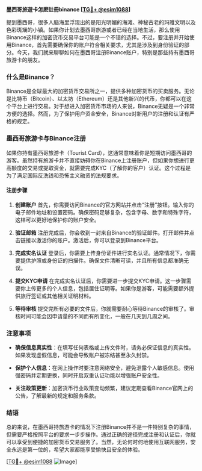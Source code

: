 **墨西哥旅遊卡怎麽註冊binance [[TG💪+ @esim1088](https://t.me/s/esim1088)]**

提到墨西哥，很多人脑海里浮现出的是阳光明媚的海滩、神秘古老的玛雅文明以及色彩斑斓的小镇。如果你计划去墨西哥旅游或者已经在当地生活，那么使用Binance这样的加密货币交易平台可能是一个不错的选择。不过，要注册并开始使用Binance，首先需要确保你的账户符合相关要求，尤其是涉及到身份验证的部分。今天，我们就来聊聊如何在墨西哥注册Binance账户，特别是那些持有墨西哥旅游卡的朋友。

### 什么是Binance？

Binance是全球最大的加密货币交易所之一，提供多种加密货币的买卖服务。无论是比特币（Bitcoin）、以太坊（Ethereum）还是其他新兴的代币，你都可以在这个平台上进行交易。对于想进入加密货币市场的人来说，Binance无疑是一个非常方便的选择。然而，为了保护用户资金安全，Binance对新用户的注册和认证有严格的规定。

### 墨西哥旅游卡与Binance注册

如果你持有墨西哥旅游卡（Tourist Card），这通常意味着你是短期访问墨西哥的游客。虽然持有旅游卡并不直接妨碍你在Binance上注册账户，但如果你想进行更高额度的交易或提取资金，就需要完成KYC（了解你的客户）认证。这个过程是为了满足国际反洗钱和恐怖主义融资的法规要求。

#### 注册步骤

1. **创建账户**
   首先，你需要访问Binance的官方网站并点击“注册”按钮。输入你的电子邮件地址和设置密码。确保密码足够复杂，包含字母、数字和特殊字符，这样可以更好地保护你的账户安全。

2. **验证邮箱**
   注册完成后，你会收到一封来自Binance的验证邮件。打开邮件并点击链接以激活你的账户。激活后，你可以登录到Binance平台。

3. **完成实名认证**
   登录后，你需要上传身份证件进行实名认证。通常情况下，你需要提供护照或身份证的扫描件。确保文件清晰可读，并且所有信息都准确无误。

4. **提交KYC申请**
   在完成实名认证后，你需要进一步提交KYC申请。这一步骤需要你上传更多的个人信息，包括居住证明等。如果你是游客，可能需要额外提供旅行签证或其他相关证明材料。

5. **等待审核**
   提交完所有必要的文件后，你就需要耐心等待Binance的审核了。审核时间可能会因申请量的不同而有所变化，一般在几天到几周之间。

### 注意事项

- **确保信息真实性**：在填写任何表格或上传文件时，请务必保证信息的真实性。如果发现虚假信息，可能会导致账户被冻结甚至永久封禁。
  
- **保护个人信息**：在网上操作时要注意网络安全，避免泄露个人敏感信息。使用强密码并定期更换，同时开启双重认证功能以增强账户安全性。

- **关注政策更新**：加密货币行业政策变动频繁，建议定期查看Binance官网上的公告，了解最新的规定和服务条款。

### 结语

总的来说，在墨西哥持旅游卡的情况下注册Binance并不是一件特别复杂的事情，但需要严格按照平台的要求一步步操作。通过正确的途径完成注册和认证后，你就可以享受到便捷的加密货币交易服务了。当然，无论何时何地使用互联网服务，安全永远是第一位的，希望大家都能享受愉快且安全的体验。

[[TG💪+ @esim1088](https://t.me/s/esim1088) ![Image](https://i.postimg.cc/4NQfJmqS/Snipaste-2025-05-13-00-14-12.png)]